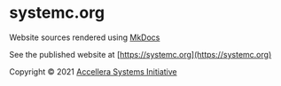 # systemc.org

Website sources rendered using [MkDocs](https://www.mkdocs.org/)

See the published website at [https://systemc.org](https://systemc.org)

Copyright &copy; 2021 [Accellera Systems Initiative](https://accellera.org)